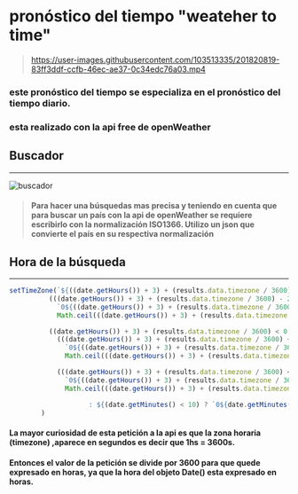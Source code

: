 # pronóstico del tiempo "weateher to time"

> https://user-images.githubusercontent.com/103513335/201820819-83ff3ddf-ccfb-46ec-ae37-0c34edc76a03.mp4

### este pronóstico del tiempo se especializa en el pronóstico del tiempo diario.

### esta realizado con la api free de openWeather 

## **Buscador**
---

![buscador](https://user-images.githubusercontent.com/103513335/201827874-6c5de7af-2387-49c0-8b71-540e6bd63ce7.png)
 >#### Para hacer una búsquedas mas precisa y teniendo en cuenta que para buscar un país con la api de openWeather  se requiere escribirlo con la normalización  ISO1366. Utilizo un json que convierte el país en su respectiva normalización


## **Hora de la búsqueda**
---
``` javaScript
setTimeZone(`${((date.getHours()) + 3) + (results.data.timezone / 3600) > 24 ?
          (((date.getHours()) + 3) + (results.data.timezone / 3600) - 24 < 10 ?
            `0${((date.getHours()) + 3) + (results.data.timezone / 3600) - 24}` :
            Math.ceil(((date.getHours()) + 3) + (results.data.timezone / 3600) - 24)) :

          ((date.getHours()) + 3) + (results.data.timezone / 3600) < 0 ?
            (((date.getHours()) + 3) + (results.data.timezone / 3600) + 24 < 10 ?
              `0${((date.getHours()) + 3) + (results.data.timezone / 3600) + 24}` :
              Math.ceil(((date.getHours()) + 3) + (results.data.timezone / 3600) + 24)) :

            (((date.getHours()) + 3) + (results.data.timezone / 3600) < 10 ?
              `0${((date.getHours()) + 3) + (results.data.timezone / 3600)}` :
              Math.ceil(((date.getHours()) + 3) + (results.data.timezone / 3600)))}

                    : ${(date.getMinutes() < 10) ? `0${date.getMinutes()}` : date.getMinutes()} Hs`
        )
```

#### La mayor curiosidad de esta petición a la api es que la zona horaria (timezone) ,aparece en segundos es decir que 1hs = 3600s.
#### Entonces el valor de la petición se divide por 3600 para que quede expresado en horas, ya que la hora del objeto Date() esta expresado en horas. 
